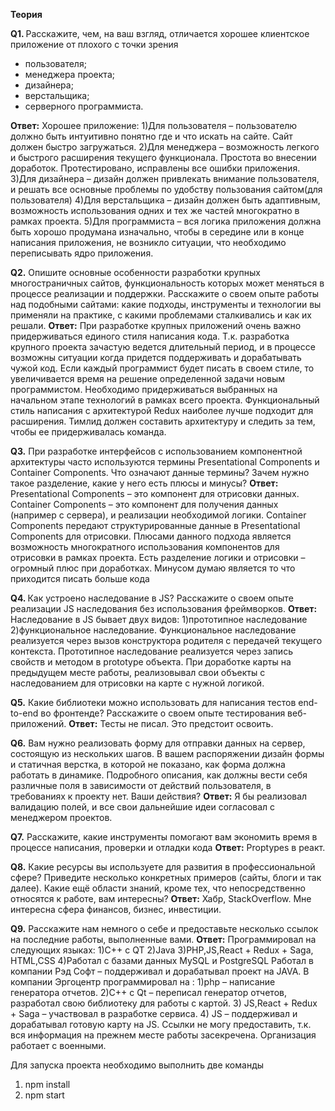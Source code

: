 <b>Теория</b>

<b>Q1. </b>
Расскажите, чем, на ваш взгляд, отличается хорошее клиентское приложение от плохого с точки зрения
<ul>
  <li>пользователя;   </li>
  <li>менеджера проекта;   </li>
  <li>дизайнера; </li>
  <li>верстальщика;</li>
  <li>серверного программиста.</li>
</ul>
<b>Ответ:</b>
Хорошее приложение:
1)Для пользователя – пользователю должно быть интуитивно понятно где и что искать на сайте. Сайт должен быстро загружаться. 
2)Для менеджера – возможность легкого и быстрого расширения текущего функционала. Простота во внесении доработок. Протестировано, исправлены все ошибки приложения.
3)Для дизайнера – дизайн должен привлекать внимание пользователя, и решать все основные проблемы по удобству пользования сайтом(для пользователя)
4)Для верстальщика – дизайн должен быть адаптивным, возможность использования одних и тех же частей многократно в рамках проекта.
5)Для программиста – вся логика приложения должна быть хорошо продумана изначально, чтобы в середине или в конце написания приложения, не возникло ситуации, что необходимо переписывать ядро приложения.


<b>Q2.</b>
Опишите основные особенности разработки крупных многостраничных сайтов, функциональность которых может меняться в процессе реализации и поддержки. Расскажите о своем опыте работы над подобными сайтами: какие подходы, инструменты и технологии вы применяли на практике, с какими проблемами сталкивались и как их решали.
<b>Ответ:</b>
При разработке крупных приложений очень важно придерживаться единого стиля написания кода. Т.к. разработка крупного проекта зачастую ведется длительный период, и в процессе возможны ситуации когда придется поддерживать и дорабатывать чужой код. Если каждый программист будет писать в своем стиле, то увеличивается время на решение определенной задачи новым программистом.
Необходимо придерживаться выбранных на начальном этапе технологий в рамках всего проекта.
Функциональный стиль написания с архитектурой Redux наиболее лучше подходит для расширения. Тимлид должен составить архитектуру и следить за тем, чтобы ее придерживалась команда.


<b>Q3.</b> 
При разработке интерфейсов с использованием компонентной архитектуры часто используются термины Presentational Сomponents и Сontainer Сomponents. Что означают данные термины? Зачем нужно такое разделение, какие у него есть плюсы и минусы?
<b>Ответ:</b>
Presentational Сomponents – это компонент для отрисовки данных. 
Сontainer Сomponents – это компонент для получения данных (например с сервера), и реализации необходимой логики. 
Сontainer Сomponents передают структурированные данные в Presentational Сomponents для отрисовки.
Плюсами данного подхода является возможность многократного использования компонентов для отрисовки в рамках проекта. Есть разделение логики и отрисовки – огромный плюс при доработках. 
Минусом думаю является то что приходится писать больше кода


<b>Q4. </b>
Как устроено наследование в JS? Расскажите о своем опыте реализации JS наследования без использования фреймворков.
<b>Ответ:</b>
Наследование в JS бывает двух видов:
1)прототипное наследование
2)функциональное наследование.
Функциональное наследование реализуется через вызов конструктора родителя с передачей текущего контекста.
Прототипное наследование реализуется через запись свойств и методом в prototype объекта. 
При доработке карты на предыдущем месте работы, реализовывал свои объекты с наследованием для отрисовки на карте с нужной логикой.


<b>Q5.</b>
Какие библиотеки можно использовать для написания тестов end-to-end во фронтенде? Расскажите о своем опыте тестирования веб-приложений. 
<b>Ответ:</b>
Тесты не писал. Это предстоит освоить.

<b>Q6.</b>
Вам нужно реализовать форму для отправки данных на сервер, состоящую из нескольких шагов. В вашем распоряжении дизайн формы и статичная верстка, в которой не показано, как форма должна работать в динамике. Подробного описания, как должны вести себя различные поля в зависимости от действий пользователя, в требованиях к проекту нет. Ваши действия?
<b>Ответ:</b>
Я бы реализовал валидацию полей, и все свои дальнейшие идеи согласовал с менеджером проектов.


<b>Q7.</b>
Расскажите, какие инструменты помогают вам экономить время в процессе написания, проверки и отладки кода
<b>Ответ:</b>
Proptypes в реакт.


<b>Q8.</b>
Какие ресурсы вы используете для развития в профессиональной сфере? Приведите несколько конкретных примеров (сайты, блоги и так далее). Какие ещё области знаний, кроме тех, что непосредственно относятся к работе, вам интересны?
<b>Ответ:</b>
Хабр, StackOverflow.
Мне интересна сфера финансов, бизнес, инвестиции.


<b>Q9.</b>
Расскажите нам немного о себе и предоставьте несколько ссылок на последние работы, выполненные вами.
<b>Ответ:</b>
Программировал на следующих языках:
1)С++ с QT 
2)Java 
3)PHP,JS,React + Redux + Saga, HTML,CSS
4)Работал с базами данных  MySQL и PostgreSQL
Работал в компании Рэд Софт – поддерживал и дорабатывал проект на JAVA.
В компании Эргоцентр программировал на :
1)php – написание генератора отчетов.
2)C++ c Qt – переписал генератор отчетов, разработал свою библиотеку для работы с картой.
3) JS,React + Redux + Saga – участвовал в разработке сервиса.
4) JS – поддерживал и дорабатывал готовую карту на JS.
Ссылки не могу предоставить, т.к. вся информация на прежнем месте работы засекречена. Организация работает с военными.

Для запуска проекта необходимо выполнить две команды 
1) npm install
2) npm start


